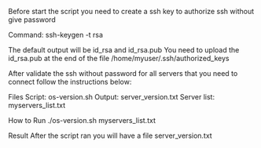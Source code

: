 Before start the script you need to create a ssh key to authorize ssh without give password

Command: ssh-keygen -t rsa

The default output will be id_rsa and id_rsa.pub
You need to upload the id_rsa.pub at the end of the file /home/myuser/.ssh/authorized_keys

After validate the ssh without password for all servers that you need to connect follow the instructions below:


Files
Script: os-version.sh
Output: server_version.txt
Server list: myservers_list.txt

How to Run
./os-version.sh myservers_list.txt

Result
After the script ran you will have a file server_version.txt
